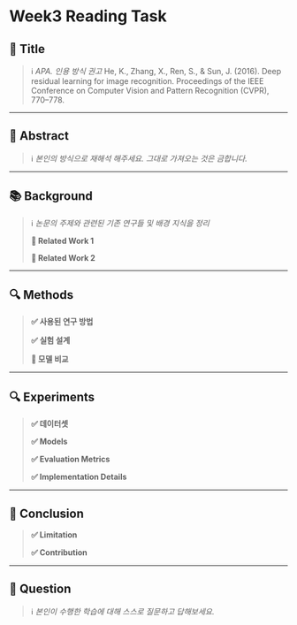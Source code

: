 # Week3 Reading Task


## **📘 Title**

> ℹ️ *APA. 인용 방식 권고*
> He, K., Zhang, X., Ren, S., & Sun, J. (2016). Deep residual learning for image recognition. Proceedings of the IEEE Conference on Computer Vision and Pattern Recognition (CVPR), 770–778.

---


## **📖 Abstract**

> ℹ️ *본인의 방식으로 재해석 해주세요. 그대로 가져오는 것은 금합니다.*
>

---


## **📚 Background**

> ℹ️ *논문의 주제와 관련된 기존 연구들 및 배경 지식을 정리*
> 
> 
> **📍 Related Work 1**
> 
> **📍 Related Work 2**
>

---


## **🔍 Methods**

> **✅ 사용된 연구 방법**
> 
> 
> **✅ 실험 설계**
> 
> **📍 모델 비교** 
>

---


## **🔍 Experiments**

> **✅ 데이터셋**
> 
> 
> **✅ Models**
> 
> **✅ Evaluation Metrics**
> 
> **✅ Implementation Details**
>

---


## **📖 Conclusion**

> **✅ Limitation**
> 
> 
> **✅ Contribution**
>

---


## **🤔 Question**

> ℹ️ *본인이 수행한 학습에 대해 스스로 질문하고 답해보세요.*
> 
> 
